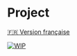 # Project

[🇫🇷 Version française](PROJET.md)

[![WIP](https://img.shields.io/badge/WIP-FA7343?style=for-the-badge&logoColor=white)](https://www.youtube.com/watch?v=VBlFHuCzPgY)